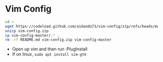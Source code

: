 # Vim Config
```bash
cd ~
wget https://codeload.github.com/aidando73/vim-config/zip/refs/heads/master -O vim-config.zip
unzip vim-config.zip
cp vim-config-master/.* .
rm -rf README.md vim-config.zip vim-config-master
```

- Open up vim and then run :PlugInstall
- If on linux, `sudo apt install vim-gtk`
